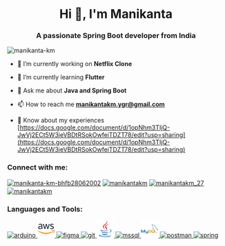 <h1 align="center">Hi 👋, I'm Manikanta</h1>
<h3 align="center">A passionate Spring Boot developer from India</h3>

<p align="left"> <img src="https://komarev.com/ghpvc/?username=manikanta-km&label=Profile%20views&color=0e75b6&style=flat" alt="manikanta-km" /> </p>

- 🔭 I’m currently working on **Netflix Clone**

- 🌱 I’m currently learning **Flutter**

- 💬 Ask me about **Java and Spring Boot**

- 📫 How to reach me **manikantakm.ygr@gmail.com**

- 📄 Know about my experiences [https://docs.google.com/document/d/1opNhm3TIjQ-JwVj2ECt5W3ieVBDtRSokOwfeiTDZT78/edit?usp=sharing](https://docs.google.com/document/d/1opNhm3TIjQ-JwVj2ECt5W3ieVBDtRSokOwfeiTDZT78/edit?usp=sharing)

<h3 align="left">Connect with me:</h3>
<p align="left">
<a href="https://linkedin.com/in/manikanta-km-bhfb28062002" target="blank"><img align="center" src="https://raw.githubusercontent.com/rahuldkjain/github-profile-readme-generator/master/src/images/icons/Social/linked-in-alt.svg" alt="manikanta-km-bhfb28062002" height="30" width="40" /></a>
<a href="https://fb.com/manikantakm" target="blank"><img align="center" src="https://raw.githubusercontent.com/rahuldkjain/github-profile-readme-generator/master/src/images/icons/Social/facebook.svg" alt="manikantakm" height="30" width="40" /></a>
<a href="https://www.hackerrank.com/manikantakm_27" target="blank"><img align="center" src="https://raw.githubusercontent.com/rahuldkjain/github-profile-readme-generator/master/src/images/icons/Social/hackerrank.svg" alt="manikantakm_27" height="30" width="40" /></a>
<a href="https://www.leetcode.com/manikantakm" target="blank"><img align="center" src="https://raw.githubusercontent.com/rahuldkjain/github-profile-readme-generator/master/src/images/icons/Social/leet-code.svg" alt="manikantakm" height="30" width="40" /></a>
</p>

<h3 align="left">Languages and Tools:</h3>
<p align="left"> <a href="https://www.arduino.cc/" target="_blank" rel="noreferrer"> <img src="https://cdn.worldvectorlogo.com/logos/arduino-1.svg" alt="arduino" width="40" height="40"/> </a> <a href="https://aws.amazon.com" target="_blank" rel="noreferrer"> <img src="https://raw.githubusercontent.com/devicons/devicon/master/icons/amazonwebservices/amazonwebservices-original-wordmark.svg" alt="aws" width="40" height="40"/> </a> <a href="https://www.figma.com/" target="_blank" rel="noreferrer"> <img src="https://www.vectorlogo.zone/logos/figma/figma-icon.svg" alt="figma" width="40" height="40"/> </a> <a href="https://git-scm.com/" target="_blank" rel="noreferrer"> <img src="https://www.vectorlogo.zone/logos/git-scm/git-scm-icon.svg" alt="git" width="40" height="40"/> </a> <a href="https://www.java.com" target="_blank" rel="noreferrer"> <img src="https://raw.githubusercontent.com/devicons/devicon/master/icons/java/java-original.svg" alt="java" width="40" height="40"/> </a> <a href="https://www.microsoft.com/en-us/sql-server" target="_blank" rel="noreferrer"> <img src="https://www.svgrepo.com/show/303229/microsoft-sql-server-logo.svg" alt="mssql" width="40" height="40"/> </a> <a href="https://www.mysql.com/" target="_blank" rel="noreferrer"> <img src="https://raw.githubusercontent.com/devicons/devicon/master/icons/mysql/mysql-original-wordmark.svg" alt="mysql" width="40" height="40"/> </a> <a href="https://postman.com" target="_blank" rel="noreferrer"> <img src="https://www.vectorlogo.zone/logos/getpostman/getpostman-icon.svg" alt="postman" width="40" height="40"/> </a> <a href="https://spring.io/" target="_blank" rel="noreferrer"> <img src="https://www.vectorlogo.zone/logos/springio/springio-icon.svg" alt="spring" width="40" height="40"/> </a> </p>

